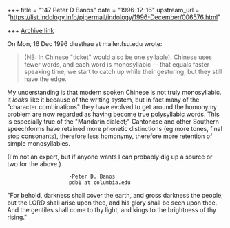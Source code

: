 +++
title = "147 Peter D Banos"
date = "1996-12-16"
upstream_url = "https://list.indology.info/pipermail/indology/1996-December/006576.html"

+++
[Archive link](https://list.indology.info/pipermail/indology/1996-December/006576.html)

On Mon, 16 Dec 1996 dlusthau at mailer.fsu.edu wrote:

>  (NB: In Chinese "ticket" would also be one syllable). Chinese 
> uses fewer words, and each word is monosyllabic -- that equals faster 
> speaking time; we start to catch up while their gesturing, but they still 
> have the edge.

My understanding is that modern spoken Chinese is not truly monosyllabic.
It _looks_ like it because of the writing system, but in fact many of the
"character combinations" they have evolved to get around the homonymy
problem are now regarded as having become true polysyllabic words. This is
especially true of the "Mandarin dialect;" Cantonese and other Southern
speechforms have retained more phonetic distinctions (eg more tones, final
stop consonants), therefore less homonymy, therefore more retention of
simple monosyllables.

(I'm not an expert, but if anyone wants I can probably dig up a source or
two for the above.)

						-Peter D. Banos
						pdb1 at columbia.edu

"For behold, darkness shall cover the earth, and gross darkness the
people; but the LORD shall arise upon thee, and his glory shall be seen
upon thee. And the gentiles shall come to thy light, and kings to the
brightness of thy rising."








